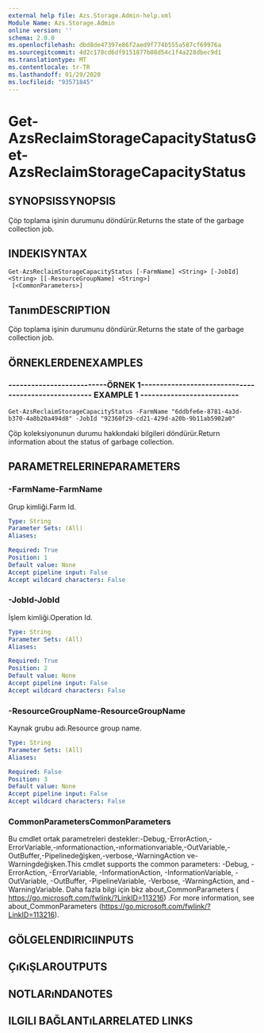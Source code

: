 ```yaml
---
external help file: Azs.Storage.Admin-help.xml
Module Name: Azs.Storage.Admin
online version: ''
schema: 2.0.0
ms.openlocfilehash: dbd8de47397e86f2aed9f774b555a587cf69976a
ms.sourcegitcommit: 4d2c178cd6df9151877b08d54c1f4a228dbec9d1
ms.translationtype: MT
ms.contentlocale: tr-TR
ms.lasthandoff: 01/29/2020
ms.locfileid: "93571845"
---
```

# <span data-ttu-id="ff7cd-101">Get-AzsReclaimStorageCapacityStatus</span><span class="sxs-lookup"><span data-stu-id="ff7cd-101">Get-AzsReclaimStorageCapacityStatus</span></span>

## <span data-ttu-id="ff7cd-102">SYNOPSIS</span><span class="sxs-lookup"><span data-stu-id="ff7cd-102">SYNOPSIS</span></span>
<span data-ttu-id="ff7cd-103">Çöp toplama işinin durumunu döndürür.</span><span class="sxs-lookup"><span data-stu-id="ff7cd-103">Returns the state of the garbage collection job.</span></span>

## <span data-ttu-id="ff7cd-104">INDEKI</span><span class="sxs-lookup"><span data-stu-id="ff7cd-104">SYNTAX</span></span>

```
Get-AzsReclaimStorageCapacityStatus [-FarmName] <String> [-JobId] <String> [[-ResourceGroupName] <String>]
 [<CommonParameters>]
```

## <span data-ttu-id="ff7cd-105">Tanım</span><span class="sxs-lookup"><span data-stu-id="ff7cd-105">DESCRIPTION</span></span>
<span data-ttu-id="ff7cd-106">Çöp toplama işinin durumunu döndürür.</span><span class="sxs-lookup"><span data-stu-id="ff7cd-106">Returns the state of the garbage collection job.</span></span>

## <span data-ttu-id="ff7cd-107">ÖRNEKLERDEN</span><span class="sxs-lookup"><span data-stu-id="ff7cd-107">EXAMPLES</span></span>

### <span data-ttu-id="ff7cd-108">--------------------------ÖRNEK 1--------------------------</span><span class="sxs-lookup"><span data-stu-id="ff7cd-108">-------------------------- EXAMPLE 1 --------------------------</span></span>
```
Get-AzsReclaimStorageCapacityStatus -FarmName "6ddbfe6e-8781-4a3d-b370-4a8b20a494d8" -JobId "92360f29-cd21-429d-a20b-9b11ab5902a0"
```

<span data-ttu-id="ff7cd-109">Çöp koleksiyonunun durumu hakkındaki bilgileri döndürür.</span><span class="sxs-lookup"><span data-stu-id="ff7cd-109">Return information about the status of garbage collection.</span></span>

## <span data-ttu-id="ff7cd-110">PARAMETRELERINE</span><span class="sxs-lookup"><span data-stu-id="ff7cd-110">PARAMETERS</span></span>

### <span data-ttu-id="ff7cd-111">-FarmName</span><span class="sxs-lookup"><span data-stu-id="ff7cd-111">-FarmName</span></span>
<span data-ttu-id="ff7cd-112">Grup kimliği.</span><span class="sxs-lookup"><span data-stu-id="ff7cd-112">Farm Id.</span></span>

```yaml
Type: String
Parameter Sets: (All)
Aliases: 

Required: True
Position: 1
Default value: None
Accept pipeline input: False
Accept wildcard characters: False
```

### <span data-ttu-id="ff7cd-113">-JobId</span><span class="sxs-lookup"><span data-stu-id="ff7cd-113">-JobId</span></span>
<span data-ttu-id="ff7cd-114">İşlem kimliği.</span><span class="sxs-lookup"><span data-stu-id="ff7cd-114">Operation Id.</span></span>

```yaml
Type: String
Parameter Sets: (All)
Aliases: 

Required: True
Position: 2
Default value: None
Accept pipeline input: False
Accept wildcard characters: False
```

### <span data-ttu-id="ff7cd-115">-ResourceGroupName</span><span class="sxs-lookup"><span data-stu-id="ff7cd-115">-ResourceGroupName</span></span>
<span data-ttu-id="ff7cd-116">Kaynak grubu adı.</span><span class="sxs-lookup"><span data-stu-id="ff7cd-116">Resource group name.</span></span>

```yaml
Type: String
Parameter Sets: (All)
Aliases: 

Required: False
Position: 3
Default value: None
Accept pipeline input: False
Accept wildcard characters: False
```

### <span data-ttu-id="ff7cd-117">CommonParameters</span><span class="sxs-lookup"><span data-stu-id="ff7cd-117">CommonParameters</span></span>
<span data-ttu-id="ff7cd-118">Bu cmdlet ortak parametreleri destekler:-Debug,-ErrorAction,-ErrorVariable,-ınformationaction,-ınformationvariable,-OutVariable,-OutBuffer,-Pipelinedeğişken,-verbose,-WarningAction ve-Warningdeğişken.</span><span class="sxs-lookup"><span data-stu-id="ff7cd-118">This cmdlet supports the common parameters: -Debug, -ErrorAction, -ErrorVariable, -InformationAction, -InformationVariable, -OutVariable, -OutBuffer, -PipelineVariable, -Verbose, -WarningAction, and -WarningVariable.</span></span> <span data-ttu-id="ff7cd-119">Daha fazla bilgi için bkz about_CommonParameters ( https://go.microsoft.com/fwlink/?LinkID=113216) .</span><span class="sxs-lookup"><span data-stu-id="ff7cd-119">For more information, see about_CommonParameters (https://go.microsoft.com/fwlink/?LinkID=113216).</span></span>

## <span data-ttu-id="ff7cd-120">GÖLGELENDIRICI</span><span class="sxs-lookup"><span data-stu-id="ff7cd-120">INPUTS</span></span>

## <span data-ttu-id="ff7cd-121">ÇıKıŞLAR</span><span class="sxs-lookup"><span data-stu-id="ff7cd-121">OUTPUTS</span></span>

## <span data-ttu-id="ff7cd-122">NOTLARıNDA</span><span class="sxs-lookup"><span data-stu-id="ff7cd-122">NOTES</span></span>

## <span data-ttu-id="ff7cd-123">ILGILI BAĞLANTıLAR</span><span class="sxs-lookup"><span data-stu-id="ff7cd-123">RELATED LINKS</span></span>

